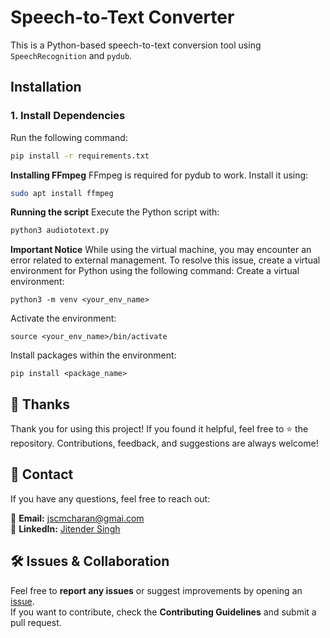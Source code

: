 
# Speech-to-Text Converter

This is a Python-based speech-to-text conversion tool using `SpeechRecognition` and `pydub`.

## Installation

### 1. Install Dependencies
Run the following command:
```bash
pip install -r requirements.txt
```
**Installing FFmpeg**
FFmpeg is required for pydub to work. Install it using:
```bash
sudo apt install ffmpeg
```
**Running the script**
Execute the Python script with:
```bash
python3 audiototext.py
```
**Important Notice**
While using the virtual machine, you may encounter an error related to external management. To resolve this issue, create a virtual environment for Python using the following command:
Create a virtual environment:
```
python3 -m venv <your_env_name>
```

Activate the environment:
```
source <your_env_name>/bin/activate 
```

Install packages within the environment:
```
pip install <package_name> 
```
## 🙏 Thanks  
Thank you for using this project! If you found it helpful, feel free to ⭐ the repository. Contributions, feedback, and suggestions are always welcome!  

## 📧 Contact  
If you have any questions, feel free to reach out:  

📩 **Email:** jscmcharan@gmai.com  
🔗 **LinkedIn:** [Jitender Singh](https://www.linkedin.com/in/jitender-sing)  

## 🛠 Issues & Collaboration  
Feel free to **report any issues** or suggest improvements by opening an [issue](https://github.com/your-repo/issues).  
If you want to contribute, check the **Contributing Guidelines** and submit a pull request.  
